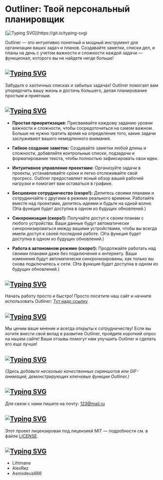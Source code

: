 # Outliner: Твой персональный планировщик

[![Typing SVG](https://readme-typing-svg.herokuapp.com?font=Montserrat&pause=1000&color=154DF7&center=true&vCenter=true&width=435&lines=%D0%94%D0%BE%D0%B1%D1%80%D0%BE+%D0%BF%D0%BE%D0%B6%D0%B0%D0%BB%D0%BE%D0%B2%D0%B0%D1%82%D1%8C+%D0%B2+%D0%BD%D0%B0%D1%88+README!)](https://git.io/typing-svg)

Outliner — это интуитивно понятный и мощный инструмент для организации ваших задач и планов.  Создавайте заметки,  списки дел,  и планы на день с учетом важности и сложности каждой задачи —  функционал,  которого вы не найдете нигде больше!

## [![Typing SVG](https://readme-typing-svg.herokuapp.com?font=Montserrat&size=25&pause=1000&color=B80707&vCenter=true&width=435&lines=%D0%9E%D0%BF%D0%B8%D1%81%D0%B0%D0%BD%D0%B8%D0%B5)](https://git.io/typing-svg)

Забудьте о хаотичных списках и забытых задачах! Outliner помогает вам упорядочить вашу жизнь и достичь большего,  делая планирование простым и приятным.


## [![Typing SVG](https://readme-typing-svg.herokuapp.com?font=Montserrat&size=25&pause=1000&color=B87300&background=4EFF4C00&vCenter=true&width=435&lines=%D0%9A%D0%BB%D1%8E%D1%87%D0%B5%D0%B2%D1%8B%D0%B5+%D1%84%D1%83%D0%BD%D0%BA%D1%86%D0%B8%D0%B8)](https://git.io/typing-svg)

* **Простая приоритизация:** Присваивайте каждому заданию уровни важности и сложности, чтобы сосредоточиться на самом важном.  Больше не нужно тратить время на определение того,  какие задачи заслуживают вашего немедленного внимания.

* **Гибкое создание заметок:** Создавайте заметки любой длины и сложности,  добавляйте контрольные списки,  подзадачи и форматирование текста,  чтобы полностью зафиксировать свои идеи.

* **Интуитивное управление проектами:** Организуйте задачи в проекты,  устанавливайте сроки и  легко отслеживайте свой прогресс. Outliner предоставляет ясный обзор вашей рабочей нагрузки и помогает вам оставаться в графике.

* **Бесшовное сотрудничество (скоро!):** Делитесь своими планами и  сотрудничайте с другими в режиме реального времени.  Работайте вместе над проектами,  делитесь идеями и  будьте на одной волне. (Эта функция будет доступна в одном из будущих обновлений.)

* **Синхронизация (скоро!):**  Получайте доступ к своим планам с любого устройства. Ваши данные будут автоматически синхронизироваться между вашими устройствами,  чтобы вы всегда имели доступ к своей последней работе. (Эта функция будет доступна в одном из будущих обновлений.)

* **Работа в автономном режиме (скоро!):**  Продолжайте работать над своими планами даже без подключения к интернету.  Ваши изменения будут автоматически синхронизированы,  как только вы снова подключитесь к сети. (Эта функция будет доступна в одном из будущих обновлений.)


## [![Typing SVG](https://readme-typing-svg.herokuapp.com?font=Montserrat&size=25&pause=1000&color=FDF200&background=4EFF4C00&vCenter=true&width=435&lines=%D0%A3%D1%81%D1%82%D0%B0%D0%BD%D0%BE%D0%B2%D0%BA%D0%B0)](https://git.io/typing-svg)

Начать работу просто и быстро!  Просто посетите наш сайт и  начните использовать Outliner: [Тут надо ссылку ](замените_на_ссылку_на_ваш_сайт)


## [![Typing SVG](https://readme-typing-svg.herokuapp.com?font=Montserrat&size=25&pause=1000&color=6BFD04&background=4EFF4C00&vCenter=true&width=435&lines=%D0%92%D0%BA%D0%BB%D0%B0%D0%B4)](https://git.io/typing-svg)

Мы ценим ваше мнение и всегда открыты к сотрудничеству!  Если вы хотите внести свой вклад в развитие Outliner,  пройдите короткий опрос на нашем сайте! Ваши отзывы помогут нам улучшить Outliner и сделать его еще лучше!

## [![Typing SVG](https://readme-typing-svg.herokuapp.com?font=Montserrat&size=25&pause=1000&color=07FDA0&background=4EFF4C00&vCenter=true&width=435&lines=%D0%9F%D1%80%D0%B8%D0%BC%D0%B5%D1%80%D1%8B)](https://git.io/typing-svg)

*(Здесь добавьте несколько качественных скриншотов или GIF-анимаций, демонстрирующих ключевые функции Outliner.)*

## [![Typing SVG](https://readme-typing-svg.herokuapp.com?font=Montserrat&size=25&pause=1000&color=6300FD&background=4EFF4C00&vCenter=true&width=435&lines=%D0%9A%D0%BE%D0%BD%D1%82%D0%B0%D0%BA%D1%82%D0%BD%D0%B0%D1%8F+%D0%B8%D0%BD%D1%84%D0%BE%D1%80%D0%BC%D0%B0%D1%86%D0%B8%D1%8F)](https://git.io/typing-svg)

Для связи с нами пишите на почту: 123@mail.ru

## [![Typing SVG](https://readme-typing-svg.herokuapp.com?font=Montserrat&size=25&pause=1000&color=9C0494&background=4EFF4C00&vCenter=true&width=435&lines=%D0%9B%D0%B8%D1%86%D0%B5%D0%BD%D0%B7%D0%B8%D1%8F)](https://git.io/typing-svg)

Этот проект лицензирован под лицензией MIT —  подробности см. в файле [LICENSE](LICENSE).

## [![Typing SVG](https://readme-typing-svg.herokuapp.com?font=Montserrat&size=25&pause=1000&color=9A9C9B&background=4EFF4C00&vCenter=true&width=435&lines=%D0%90%D0%B2%D1%82%D0%BE%D1%80%D1%8B)](https://git.io/typing-svg)

* Lihtmane
* AlexRez
* Asmodeus666












